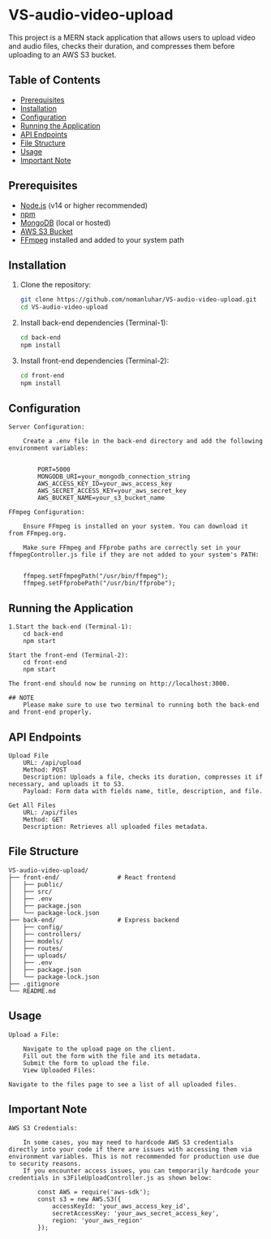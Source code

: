 # VS-audio-video-upload

This project is a MERN stack application that allows users to upload video and audio files, checks their duration, and compresses them before uploading to an AWS S3 bucket.

## Table of Contents

- [Prerequisites](#prerequisites)
- [Installation](#installation)
- [Configuration](#configuration)
- [Running the Application](#running-the-application)
- [API Endpoints](#api-endpoints)
- [File Structure](#file-structure)
- [Usage](#usage)
- [Important Note](#important-note)

## Prerequisites

- [Node.js](https://nodejs.org/) (v14 or higher recommended)
- [npm](https://www.npmjs.com/)
- [MongoDB](https://www.mongodb.com/) (local or hosted)
- [AWS S3 Bucket](https://aws.amazon.com/s3/)
- [FFmpeg](https://ffmpeg.org/) installed and added to your system path

## Installation

1. Clone the repository:
   ```bash
   git clone https://github.com/nomanluhar/VS-audio-video-upload.git
   cd VS-audio-video-upload

2. Install back-end dependencies (Terminal-1):
    ```bash
    cd back-end
    npm install

3. Install front-end dependencies (Terminal-2):
    ```bash
    cd front-end
    npm install

## Configuration
    Server Configuration:

        Create a .env file in the back-end directory and add the following environment variables:


            PORT=5000
            MONGODB_URI=your_mongodb_connection_string
            AWS_ACCESS_KEY_ID=your_aws_access_key
            AWS_SECRET_ACCESS_KEY=your_aws_secret_key
            AWS_BUCKET_NAME=your_s3_bucket_name

    FFmpeg Configuration:

        Ensure FFmpeg is installed on your system. You can download it from FFmpeg.org.

        Make sure FFmpeg and FFprobe paths are correctly set in your ffmpegController.js file if they are not added to your system's PATH:


        ffmpeg.setFfmpegPath("/usr/bin/ffmpeg");
        ffmpeg.setFfprobePath("/usr/bin/ffprobe");

## Running the Application
    1.Start the back-end (Terminal-1):
        cd back-end
        npm start

    Start the front-end (Terminal-2):
        cd front-end
        npm start
    
    The front-end should now be running on http://localhost:3000.

    ## NOTE 
        Please make sure to use two terminal to running both the back-end and front-end properly.

## API Endpoints
    Upload File
        URL: /api/upload
        Method: POST
        Description: Uploads a file, checks its duration, compresses it if necessary, and uploads it to S3.
        Payload: Form data with fields name, title, description, and file.
    
    Get All Files
        URL: /api/files
        Method: GET
        Description: Retrieves all uploaded files metadata.

## File Structure
    VS-audio-video-upload/
    ├── front-end/                # React frontend
    │   ├── public/
    │   ├── src/
    │   ├── .env
    │   ├── package.json
    │   └── package-lock.json
    ├── back-end/                 # Express backend
    │   ├── config/
    │   ├── controllers/
    │   ├── models/
    │   ├── routes/
    │   ├── uploads/
    │   ├── .env
    │   ├── package.json
    │   └── package-lock.json
    ├── .gitignore
    └── README.md

## Usage
    Upload a File:

        Navigate to the upload page on the client.
        Fill out the form with the file and its metadata.
        Submit the form to upload the file.
        View Uploaded Files:

    Navigate to the files page to see a list of all uploaded files.

## Important Note
    AWS S3 Credentials:

        In some cases, you may need to hardcode AWS S3 credentials directly into your code if there are issues with accessing them via environment variables. This is not recommended for production use due to security reasons.
        If you encounter access issues, you can temporarily hardcode your credentials in s3FileUploadController.js as shown below:
        
            const AWS = require('aws-sdk');
            const s3 = new AWS.S3({
                accessKeyId: 'your_aws_access_key_id',
                secretAccessKey: 'your_aws_secret_access_key',
                region: 'your_aws_region'
            });







   
